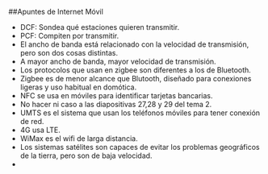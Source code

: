 ##Apuntes de Internet Móvil

* DCF: Sondea qué estaciones quieren transmitir.
* PCF: Compiten por transmitir.
* El ancho de banda está relacionado con la velocidad de transmisión, pero son dos cosas distintas.
* A mayor ancho de banda, mayor velocidad de transmisión. 
* Los protocolos que usan en zigbee son diferentes a los de Bluetooth.
* Zigbee es de menor alcance que Blutooth, diseñado para conexiones ligeras y uso habitual en domótica.
* NFC se usa en móviles para identificar tarjetas bancarias.
* No hacer ni caso a las diapositivas 27,28 y 29 del tema 2.
* UMTS es el sistema que usan los teléfonos móviles para tener conexión de red.
* 4G usa LTE.
* WiMax es el wifi de larga distancia.
* Los sistemas satélites son capaces de evitar los problemas geográficos de la tierra, pero son
de baja velocidad.
* 
